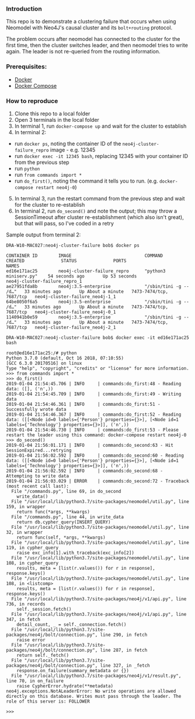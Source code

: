 ### Introduction

This repo is to demonstrate a clustering failure that occurs when using Neomodel with Neo4J's causal cluster and its `bolt+routing` protocol.

The problem occurs after neomodel has connected to the cluster for the first time, then the cluster switches leader, and then neomodel tries to write again. The leader is not re-queried from the routing information.

### Prerequisites:

 - [Docker](https://www.docker.com/products/docker-desktop)
 - [Docker Compose](https://docs.docker.com/compose/install/)

### How to reproduce

 1. Clone this repo to a local folder
 2. Open 3 terminals in the local folder
 3. In terminal 1, run `docker-compose up` and wait for the cluster to establish
 4. In terminal 2:
   * run `docker ps`, noting the container ID of the `neo4j-cluster-failure_repro` image - e.g. 12345
   * run `docker exec -it 12345 bash`, replacing 12345 with your container ID from the previous step
   * run `python`
   * run `from commands import *`
   * run `do_first()`, noting the command it tells you to run. (e.g. `docker-compose restart neo4j-0`)
 5. In terminal 3, run the restart command from the previous step and wait for the cluster to re-establish
 6. In terminal 2, run `do_second()` and note the output; this may throw a SessionTimeout after cluster re-establishment (which also isn't great), but that will pass, so I've coded in a retry


Sample output from terminal 2:
```
DRA-W10-MAC027:neo4j-cluster-failure bob$ docker ps

CONTAINER ID        IMAGE                            COMMAND                  CREATED              STATUS              PORTS                     NAMES
ed16e171ac25        neo4j-cluster-failure_repro      "python3 miniserv.py"    54 seconds ago       Up 53 seconds                                 neo4j-cluster-failure_repro_1
ae27951fda8b        neo4j:3.5-enterprise             "/sbin/tini -g -- /d…"   33 minutes ago       Up About a minute   7473-7474/tcp, 7687/tcp   neo4j-cluster-failure_neo4j-1_1
64be8050f6a5        neo4j:3.5-enterprise             "/sbin/tini -g -- /d…"   33 minutes ago       Up About a minute   7473-7474/tcp, 7687/tcp   neo4j-cluster-failure_neo4j-0_1
1140941b0e59        neo4j:3.5-enterprise             "/sbin/tini -g -- /d…"   33 minutes ago       Up About a minute   7473-7474/tcp, 7687/tcp   neo4j-cluster-failure_neo4j-2_1

DRA-W10-MAC027:neo4j-cluster-failure bob$ docker exec -it ed16e171ac25 bash

root@ed16e171ac25:/# python
Python 3.7.0 (default, Oct 16 2018, 07:10:55) 
[GCC 6.3.0 20170516] on linux
Type "help", "copyright", "credits" or "license" for more information.
>>> from commands import *
>>> do_first()
2019-01-04 21:54:45.706 | INFO     | commands:do_first:48 - Reading data: ([], ('n',))
2019-01-04 21:54:45.709 | INFO     | commands:do_first:49 - Writing data
2019-01-04 21:54:46.361 | INFO     | commands:do_first:51 - Successfully wrote data
2019-01-04 21:54:46.367 | INFO     | commands:do_first:52 - Reading data: ([[<Node id=0 labels={'Person'} properties={}>], [<Node id=1 labels={'Technology'} properties={}>]], ('n',))
2019-01-04 21:54:46.730 | INFO     | commands:do_first:53 - Please restart the leader using this command: docker-compose restart neo4j-0
>>> do_second()
2019-01-04 21:56:01.171 | INFO     | commands:do_second:63 - Hit SessionExpired...retrying
2019-01-04 21:56:02.592 | INFO     | commands:do_second:60 - Reading data: ([[<Node id=0 labels={'Person'} properties={}>], [<Node id=1 labels={'Technology'} properties={}>]], ('n',))
2019-01-04 21:56:02.592 | INFO     | commands:do_second:68 - Attempting to write data
2019-01-04 21:56:03.029 | ERROR    | commands:do_second:72 - Traceback (most recent call last):
  File "/commands.py", line 69, in do_second
    write_data()
  File "/usr/local/lib/python3.7/site-packages/neomodel/util.py", line 159, in wrapper
    return func(*args, **kwargs)
  File "/commands.py", line 44, in write_data
    return db.cypher_query(INSERT_QUERY)
  File "/usr/local/lib/python3.7/site-packages/neomodel/util.py", line 32, in wrapper
    return func(self, *args, **kwargs)
  File "/usr/local/lib/python3.7/site-packages/neomodel/util.py", line 119, in cypher_query
    raise exc_info[1].with_traceback(exc_info[2])
  File "/usr/local/lib/python3.7/site-packages/neomodel/util.py", line 108, in cypher_query
    results, meta = [list(r.values()) for r in response], response.keys()
  File "/usr/local/lib/python3.7/site-packages/neomodel/util.py", line 108, in <listcomp>
    results, meta = [list(r.values()) for r in response], response.keys()
  File "/usr/local/lib/python3.7/site-packages/neo4j/v1/api.py", line 736, in records
    self._session.fetch()
  File "/usr/local/lib/python3.7/site-packages/neo4j/v1/api.py", line 347, in fetch
    detail_count, _ = self._connection.fetch()
  File "/usr/local/lib/python3.7/site-packages/neo4j/bolt/connection.py", line 290, in fetch
    raise error
  File "/usr/local/lib/python3.7/site-packages/neo4j/bolt/connection.py", line 287, in fetch
    return self._fetch()
  File "/usr/local/lib/python3.7/site-packages/neo4j/bolt/connection.py", line 327, in _fetch
    response.on_failure(summary_metadata or {})
  File "/usr/local/lib/python3.7/site-packages/neo4j/v1/result.py", line 70, in on_failure
    raise CypherError.hydrate(**metadata)
neo4j.exceptions.NotALeaderError: No write operations are allowed directly on this database. Writes must pass through the leader. The role of this server is: FOLLOWER

>>>
```

